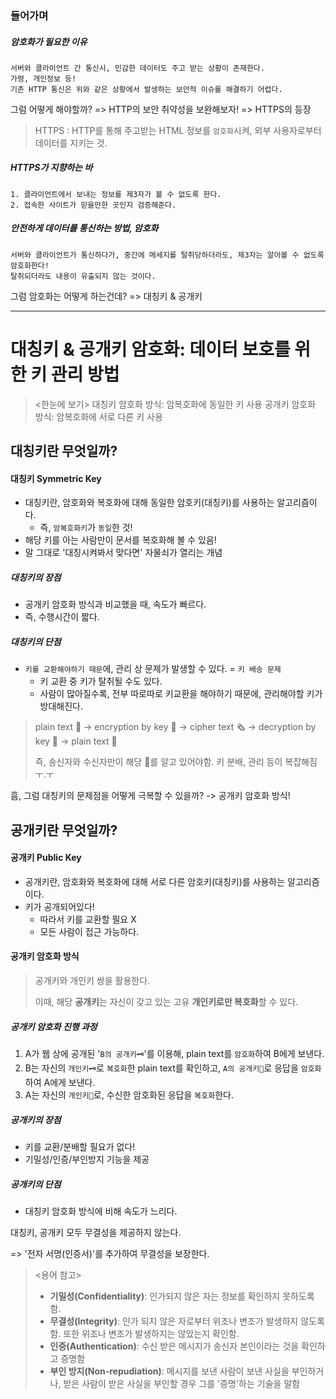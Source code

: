 ### 들어가며
##### 암호화가 필요한 이유
	서버와 클라이언트 간 통신시, 민감한 데이터도 주고 받는 상황이 존재한다.
	가령, 개인정보 등!
	기존 HTTP 통신은 위와 같은 상황에서 발생하는 보안적 이슈를 해결하기 어렵다. 
그럼 어떻게 해야할까? 
=> HTTP의 보안 취약성을 보완해보자!
=> HTTPS의 등장
> HTTPS
> : HTTP를 통해 주고받는 HTML 정보를 `암호화`시켜, 외부 사용자로부터 데이터를 지키는 것.

##### HTTPS가 지향하는 바
	1. 클라이언트에서 보내는 정보를 제3자가 볼 수 없도록 한다.
	2. 접속한 사이트가 믿을만한 곳인지 검증해준다.

##### 안전하게 데이터를 통신하는 방법, 암호화
	서버와 클라이언트가 통신하다가, 중간에 메세지를 탈취당하더라도, 제3자는 알아볼 수 없도록 암호화한다!
	탈취되더라도 내용이 유출되지 않는 것이다.

그럼 암호화는 어떻게 하는건데?
=> 대칭키 & 공개키

***
# 대칭키 & 공개키 암호화: 데이터 보호를 위한 키 관리 방법
> <한눈에 보기>
> 대칭키 암호화 방식: 암복호화에 동일한 키 사용
> 공개키 암호화 방식: 암복호화에 서로 다른 키 사용


## 대칭키란 무엇일까?

#### 대칭키 Symmetric Key
- 대칭키란, 암호화와 복호화에 대해 동일한 암호키(대칭키)를 사용하는 알고리즘이다.
	- 즉, `암복호화키`가 `동일`한 것!
- 해당 키를 아는 사람만이 문서를 복호화해 볼 수 있음!
- 말 그대로 '대칭시켜봐서 맞다면' 자물쇠가 열리는 개념

##### 대칭키의 장점
- 공개키 암호화 방식과 비교했을 때, 속도가 빠르다.
- 즉, 수행시간이 짧다.

##### 대칭키의 단점
- `키를 교환해야하기 때문`에, 관리 상 문제가 발생할 수 있다. = `키 배송 문제`
	- 키 교환 중 키가 탈취될 수도 있다.
	- 사람이 많아질수록, 전부 따로따로 키교환을 해야하기 때문에, 관리해야할 키가 방대해진다.

> plain text 📄 -> encryption by key 🔑 -> cipher text 🗞 -> decryption by key 🔑 -> plain text 📄
> 
> 즉, 송신자와 수신자만이 해당 🔑를 알고 있어야함.
> 키 분배, 관리 등이 복잡해짐 ㅜ.ㅜ

흠, 그럼 대칭키의 문제점을 어떻게 극복할 수 있을까?
-> 공개키 암호화 방식!

## 공개키란 무엇일까?

#### 공개키 Public Key
- 공개키란, 암호화와 복호화에 대해 서로 다른 암호키(대칭키)를 사용하는 알고리즘이다.
- 키가 공개되어있다!
	- 따라서 키를 교환할 필요 X
	- 모든 사람이 접근 가능하다.

#### 공개키 암호화 방식
> 공개키와 개인키 쌍을 활용한다.
> 
> 이때, 해당 **공개키**는 자신이 갖고 있는 고유 **개인키로만 복호화**할 수 있다.

##### 공개키 암호화 진행 과정
1. A가 웹 상에 공개된 '`B의 공개키🗝`'를 이용해, plain text를 `암호화`하여 B에게 보낸다.
2. B는 자신의 `개인키🗝`로 `복호화`한 plain text를 확인하고, `A의 공개키🔑`로 응답을 `암호화`하여 A에게 보낸다.
3. A는 자신의 `개인키🔑`로, 수신한 암호화된 응답을 `복호화`한다.

##### 공개키의 장점
- 키를 교환/분배할 필요가 없다!
- 기밀성/인증/부인방지 기능을 제공

##### 공개키의 단점
- 대칭키 암호화 방식에 비해 속도가 느리다.

대칭키, 공개키 모두 무결성을 제공하지 않는다.

=> '전자 서명(인증서)'를 추가하여 무결성을 보장한다.
<br/>

><용어 참고>
>-   **기밀성(Confidentiality)**: 인가되지 않은 자는 정보를 확인하지 못하도록 함.  
>-   **무결성(Integrity)**: 인가 되지 않은 자로부터 위조나 변조가 발생하지 않도록 함. 또한 위조나 변조가 발생하지는 않았는지 확인함.
>-   **인증(Authentication)**: 수신 받은 메시지가 송신자 본인이라는 것을 확인하고 증명함
>-   **부인 방지(Non-repudiation)**: 메시지를 보낸 사람이 보낸 사실을 부인하거나, 받은 사람이 받은 사실을 부인할 경우 그를 '증명'하는 기술을 말함
